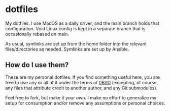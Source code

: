 # dotfiles

My dotfiles. I use MacOS as a daily driver, and the main branch holds that configuration. Void Linux config is kept in a separate branch that is occasionally rebased on main.

As usual, symlinks are set up from the home folder into the relevant files/directories as needed. Symlinks are set up by Ansible.

## How do I use them?

These are my personal dotfiles. If you find something useful here, you are free to use any or all of it under the terms of [0BSD](https://opensource.org/licenses/0BSD) (excepting, of course, any files that attribute credit to another author, and any Git submodules).

Feel free to fork, but make it your own. I make no effort to generalize my setup for consumption and/or remove any assumptions or personal choices.

